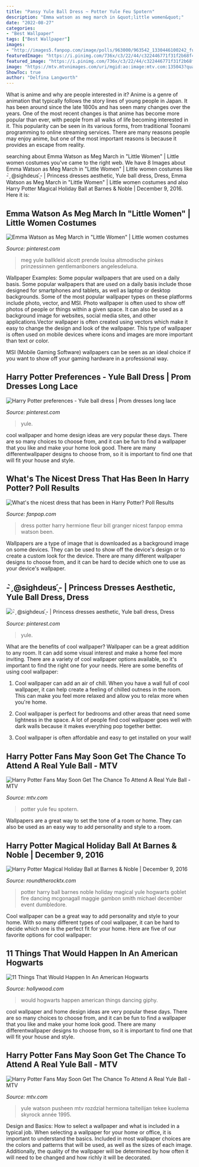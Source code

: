 ```yaml
---
title: "Pansy Yule Ball Dress ~ Potter Yule Feu Spotern"
description: "Emma watson as meg march in &quot;little women&quot;"
date: "2022-08-27"
categories:
- "Best Wallpaper"
tags: ["Best Wallpaper"]
images:
- "http://images5.fanpop.com/image/polls/963000/963542_1330446100242_full.jpg"
featuredImage: "https://i.pinimg.com/736x/c3/22/44/c322446771f31f2b68f410ebe703e71e.jpg"
featured_image: "https://i.pinimg.com/736x/c3/22/44/c322446771f31f2b68f410ebe703e71e.jpg"
image: "https://mtv.mtvnimages.com/uri/mgid:ao:image:mtv.com:135043?quality=0.8&amp;format=jpg&amp;width=1440&amp;height=810&amp;.jpg"
ShowToc: true
author: "Delfina Langworth"
---
```



What is anime and why are people interested in it?
Anime is a genre of animation that typically follows the story lines of young people in Japan. It has been around since the late 1800s and has seen many changes over the years. One of the most recent changes is that anime has become more popular than ever, with people from all walks of life becoming interested in it. This popularity can be seen in its various forms, from traditional Toonami programming to online streaming services. There are many reasons people may enjoy anime, but one of the most important reasons is because it provides an escape from reality.

	

		
searching about Emma Watson as Meg March in &quot;Little Women&quot; | Little women costumes you've came to the right web. We have 8 Images about Emma Watson as Meg March in &quot;Little Women&quot; | Little women costumes like - ̗̀ @sighdeus ̖́- | Princess dresses aesthetic, Yule ball dress, Dress, Emma Watson as Meg March in &quot;Little Women&quot; | Little women costumes and also Harry Potter Magical Holiday Ball at Barnes &amp; Noble | December 9, 2016. Here it is:
		
    
## Emma Watson As Meg March In &quot;Little Women&quot; | Little Women Costumes

<img loading=lazy src="https://i.pinimg.com/736x/7e/0f/76/7e0f76e8a370c6e8aef5df3cd23cc259.jpg" onerror="this.onerror=null;this.src='https://tse1.mm.bing.net/th?id=OIP.KpC3aY_N1YUsebpa51eP-wHaJ3&amp;pid=15.1';" alt="Emma Watson as Meg March in &quot;Little Women&quot; | Little women costumes">

_Source: pinterest.com_

>meg yule ballkleid alcott prende louisa altmodische pinkes prinzessinnen gentlemanboners angelesdeluna. 

	

Wallpaper Examples: Some popular wallpapers that are used on a daily basis.
Some popular wallpapers that are used on a daily basis include those designed for smartphones and tablets, as well as laptop or desktop backgrounds. Some of the most popular wallpaper types on these platforms include photo, vector, and MSI. 
Photo wallpaper is often used to show off photos of people or things within a given space. It can also be used as a background image for websites, social media sites, and other applications.Vector wallpaper is often created using vectors which make it easy to change the design and look of the wallpaper. This type of wallpaper is often used on mobile devices where icons and images are more important than text or color. 

MSI (Mobile Gaming Software) wallpapers can be seen as an ideal choice if you want to show off your gaming hardware in a professional way.

    
## Harry Potter Preferences - Yule Ball Dress | Prom Dresses Long Lace

<img loading=lazy src="https://i.pinimg.com/736x/50/39/f8/5039f8d1a11f465bad2d50505ced3b38.jpg" onerror="this.onerror=null;this.src='https://tse2.mm.bing.net/th?id=OIP.4lzCDNWQo2AVMhi89gaxRgHaLk&amp;pid=15.1';" alt="Harry Potter preferences - Yule ball dress | Prom dresses long lace">

_Source: pinterest.com_

>yule. 

	

cool wallpaper and home design ideas are very popular these days. There are so many choices to choose from, and it can be fun to find a wallpaper that you like and make your home look good. There are many differentwallpaper designs to choose from, so it is important to find one that will fit your house and style.

    
## What&#039;s The Nicest Dress That Has Been In Harry Potter? Poll Results

<img loading=lazy src="http://images5.fanpop.com/image/polls/963000/963542_1330446100242_full.jpg" onerror="this.onerror=null;this.src='https://tse3.mm.bing.net/th?id=OIP.tgkqzobAP1NwRC7aBiHSJAHaJu&amp;pid=15.1';" alt="What&#039;s the nicest dress that has been in Harry Potter? Poll Results">

_Source: fanpop.com_

>dress potter harry hermione fleur bill granger nicest fanpop emma watson been. 

	

Wallpapers are a type of image that is downloaded as a background image on some devices. They can be used to show off the device's design or to create a custom look for the device. There are many different wallpaper designs to choose from, and it can be hard to decide which one to use as your device's wallpaper.

    
## - ̗̀ @sighdeus ̖́- | Princess Dresses Aesthetic, Yule Ball Dress, Dress

<img loading=lazy src="https://i.pinimg.com/736x/c3/22/44/c322446771f31f2b68f410ebe703e71e.jpg" onerror="this.onerror=null;this.src='https://tse4.mm.bing.net/th?id=OIP.kvUSeZfG3cjsXxIkmrLQlAHaHa&amp;pid=15.1';" alt="- ̗̀ @sighdeus ̖́- | Princess dresses aesthetic, Yule ball dress, Dress">

_Source: pinterest.com_

>yule. 

	

What are the benefits of cool wallpaper?
Wallpaper can be a great addition to any room. It can add some visual interest and make a home feel more inviting. There are a variety of cool wallpaper options available, so it's important to find the right one for your needs. Here are some benefits of using cool wallpaper: 
1. Cool wallpaper can add an air of chill. When you have a wall full of cool wallpaper, it can help create a feeling of chilled outness in the room. This can make you feel more relaxed and allow you to relax more when you're home. 

2. Cool wallpaper is perfect for bedrooms and other areas that need some lightness in the space. A lot of people find cool wallpaper goes well with dark walls because it makes everything pop together better. 

3. Cool wallpaper is often affordable and easy to get installed on your wall!

    
## Harry Potter Fans May Soon Get The Chance To Attend A Real Yule Ball - MTV

<img loading=lazy src="https://mtv.mtvnimages.com/uri/mgid:ao:image:mtv.com:135043?quality=0.8&amp;format=jpg&amp;width=1440&amp;height=810&amp;.jpg" onerror="this.onerror=null;this.src='https://tse4.mm.bing.net/th?id=OIP.KKPVqNw2l763V6sdCK-5vgHaEK&amp;pid=15.1';" alt="Harry Potter Fans May Soon Get The Chance To Attend A Real Yule Ball - MTV">

_Source: mtv.com_

>potter yule feu spotern. 

	

Wallpapers are a great way to set the tone of a room or home. They can also be used as an easy way to add personality and style to a room.

    
## Harry Potter Magical Holiday Ball At Barnes &amp; Noble | December 9, 2016

<img loading=lazy src="http://roundtherocktx.com/wp-content/uploads/2016/11/potter-ball-1024x768.jpg" onerror="this.onerror=null;this.src='https://tse4.mm.bing.net/th?id=OIP.6Iy_lX59_vUnq7DkWJ3_FwHaFj&amp;pid=15.1';" alt="Harry Potter Magical Holiday Ball at Barnes &amp; Noble | December 9, 2016">

_Source: roundtherocktx.com_

>potter harry ball barnes noble holiday magical yule hogwarts goblet fire dancing mcgonagall maggie gambon smith michael december event dumbledore. 

	

Cool wallpaper can be a great way to add personality and style to your home. With so many different types of cool wallpaper, it can be hard to decide which one is the perfect fit for your home. Here are five of our favorite options for cool wallpaper: 

    
## 11 Things That Would Happen In An American Hogwarts

<img loading=lazy src="http://media.giphy.com/media/nRUqKRWmu0Ipy/giphy.gif" onerror="this.onerror=null;this.src='https://tse3.mm.bing.net/th?id=OIP.hz8H5mjVUuiR7IxlLwuRFQHaDF&amp;pid=15.1';" alt="11 Things That Would Happen In An American Hogwarts">

_Source: hollywood.com_

>would hogwarts happen american things dancing giphy. 

	

cool wallpaper and home design ideas are very popular these days. There are so many choices to choose from, and it can be fun to find a wallpaper that you like and make your home look good. There are many differentwallpaper designs to choose from, so it is important to find one that will fit your house and style.

    
## Harry Potter Fans May Soon Get The Chance To Attend A Real Yule Ball - MTV

<img loading=lazy src="https://mtv.mtvnimages.com/uri/mgid:file:http:shared:mtv.com/news/wp-content/uploads/2016/03/hermione-gif-1457393018.gif?quality=.8&amp;height=234&amp;width=500" onerror="this.onerror=null;this.src='https://tse2.mm.bing.net/th?id=OIP.p5K1R3d1BBvIZTcSrKEmbQHaDd&amp;pid=15.1';" alt="Harry Potter Fans May Soon Get The Chance To Attend A Real Yule Ball - MTV">

_Source: mtv.com_

>yule watson pusheen mtv rozdział hermiona taiteilijan tekee kuolema skyrock année 1995. 

	

Design and Basics: How to select a wallpaper and what is included in a typical job.
When selecting a wallpaper for your home or office, it is important to understand the basics. Included in most wallpaper choices are the colors and patterns that will be used, as well as the sizes of each image. Additionally, the quality of the wallpaper will be determined by how often it will need to be changed and how richly it will be decorated.

